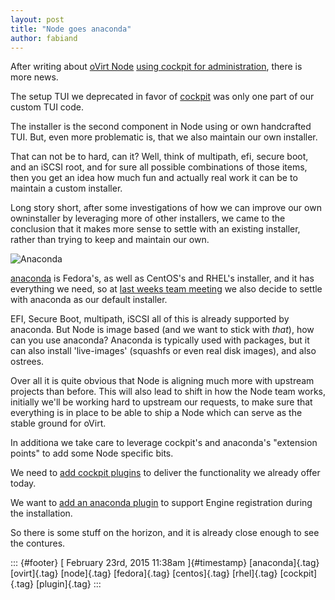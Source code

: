 ```yaml
---
layout: post
title: "Node goes anaconda"
author: fabiand
---
```




After writing about [oVirt Node](http://www.ovirt.org/Node) [using
cockpit for
administration](http://dummdida.tumblr.com/post/111458709540/adding-a-cockpit-to-node),
there is more news.

The setup TUI we deprecated in favor of
[cockpit](http://cockpit-project.org) was only one part of our custom
TUI code.

The installer is the second component in Node using or own handcrafted
TUI. But, even more problematic is, that we also maintain our own
installer.

That can not be to hard, can it? Well, think of multipath, efi, secure
boot, and an iSCSI root, and for sure all possible combinations of those
items, then you get an idea how much fun and actually real work it can
be to maintain a custom installer.

Long story short, after some investigations of how we can improve our
own owninstaller by leveraging more of other installers, we came to the
conclusion that it makes more sense to settle with an existing
installer, rather than trying to keep and maintain our own.

![Anaconda](https://avatars0.githubusercontent.com/u/10549274?v=3&s=200)

[anaconda](https://github.com/rhinstaller/anaconda) is Fedora's, as well
as CentOS's and RHEL's installer, and it has everything we need, so at
[last weeks team
meeting](http://lists.ovirt.org/pipermail/devel/2015-February/009899.html)
we also decide to settle with anaconda as our default installer.

EFI, Secure Boot, multipath, iSCSI all of this is already supported by
anaconda. But Node is image based (and we want to stick with *that*),
how can you use anaconda? Anaconda is typically used with packages, but
it can also install 'live-images' (squashfs or even real disk images),
and also ostrees.

Over all it is quite obvious that Node is aligning much more with
upstream projects than before. This will also lead to shift in how the
Node team works, initially we'll be working hard to upstream our
requests, to make sure that everything is in place to be able to ship a
Node which can serve as the stable ground for oVirt.

In additiona we take care to leverage cockpit's and anaconda's
"extension points" to add some Node specific bits.

We need to [add cockpit
plugins](https://bugzilla.redhat.com/show_bug.cgi?id=1190758) to deliver
the functionality we already offer today.

We want to [add an anaconda
plugin](https://bugzilla.redhat.com/show_bug.cgi?id=1195177) to support
Engine registration during the installation.

So there is some stuff on the horizon, and it is already close enough to
see the contures.

::: {#footer}
[ February 23rd, 2015 11:38am ]{#timestamp} [anaconda]{.tag}
[ovirt]{.tag} [node]{.tag} [fedora]{.tag} [centos]{.tag} [rhel]{.tag}
[cockpit]{.tag} [plugin]{.tag}
:::
